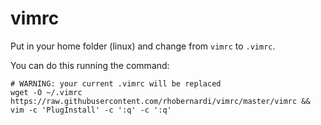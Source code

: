 # vimrc

Put in your home folder (linux) and change from `vimrc` to `.vimrc`.

You can do this running the command:

```shell
# WARNING: your current .vimrc will be replaced
wget -O ~/.vimrc https://raw.githubusercontent.com/rhobernardi/vimrc/master/vimrc && vim -c 'PlugInstall' -c ':q' -c ':q'
```
